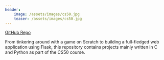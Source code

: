 ```yaml
---
header:
    image: /assets/images/cs50.jpg
    teaser: /assets/images/cs50.jpg
---
```

[GitHub Repo](https://github.com/anilgeorge04/cs50harvard)

From tinkering around with a game on Scratch to building a full-fledged web application using Flask, this repository contains projects mainly written in C and Python as part of the CS50 course.